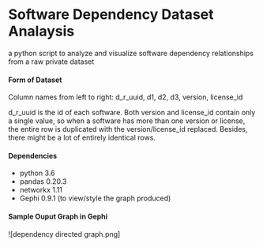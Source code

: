 # Software Dependency Dataset Analaysis
a python script to analyze and visualize software dependency relationships from a raw private dataset 

#### Form of Dataset 
Column names from left to right: d_r_uuid, d1, d2, d3, version, license_id

d_r_uuid is the id of each software.
Both version and license_id contain only a single value, so when a software has more than one version or license, the entire row is duplicated with the version/license_id replaced. Besides, there might be a lot of entirely identical rows.  

#### Dependencies
- python 3.6
- pandas 0.20.3
- networkx 1.11 
- Gephi 0.9.1 (to view/style the graph produced) 

#### Sample Ouput Graph in Gephi
![dependency directed graph.png]












 